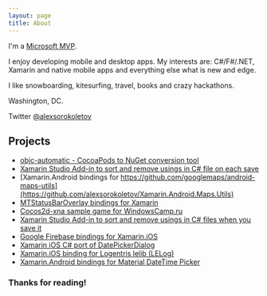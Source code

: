 ```yaml
---
layout: page
title: About
---
```



I'm a [Microsoft MVP](https://mvp.microsoft.com/en-us/PublicProfile/5000197?fullName=Alexandr%20%20Sorokoletov).

I enjoy developing mobile and desktop apps. 
My interests are: C#/F#/.NET, Xamarin and native mobile apps and everything else what is new and edge.

I like snowboarding, kitesurfing, travel, books and crazy hackathons.

Washington, DC. 

Twitter [@alexsorokoletov](https://twitter.com/alexsorokoletov) 

## Projects

* [objc-automatic - CocoaPods to NuGet conversion tool](https://github.com/alexsorokoletov/objc-automatic)
* [Xamarin Studio Add-in to sort and remove usings in C# file on each save](https://github.com/alexsorokoletov/XamarinStudio.SortRemoveUsings)
* [Xamarin.Android bindings for https://github.com/googlemaps/android-maps-utils](https://github.com/alexsorokoletov/Xamarin.Android.Maps.Utils)
* [MTStatusBarOverlay bindings for Xamarin](https://github.com/alexsorokoletov/MTStatusBarOverlay-Bindings)
* [Cocos2d-xna sample game for WindowsCamp.ru](https://github.com/alexsorokoletov/crystalcraze-csharp)
* [Xamarin Studio Add-in to sort and remove usings in C# files when you save it](https://github.com/alexsorokoletov/XamarinStudio.SortRemoveUsings)
* [Google Firebase bindings for Xamarin.iOS](https://github.com/alexsorokoletov/Xamarin.Firebase.iOS)
* [Xamarin iOS C# port of DatePickerDialog](https://github.com/alexsorokoletov/Xamarin.iOS.DatePickerDialog)
* [Xamarin.iOS binding for Logentris lelib (LELog)](https://github.com/alexsorokoletov/Xamarin.Logentries.iOS)
* [Xamarin.Android bindings for Material DateTime Picker](https://github.com/alexsorokoletov/Xamarin.Wdullaer.MaterialDateTimePicker)


### Thanks for reading!
